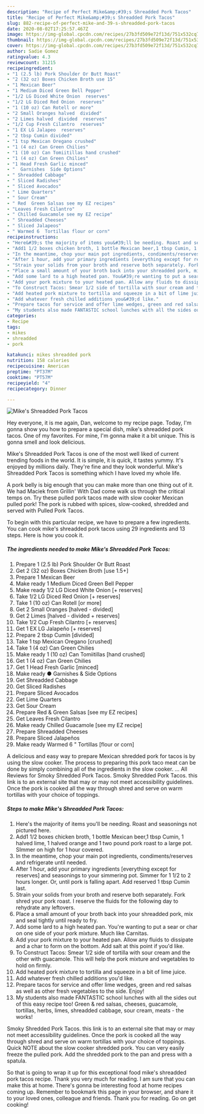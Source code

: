 ```yaml
---
description: "Recipe of Perfect Mike&amp;#39;s Shreadded Pork Tacos"
title: "Recipe of Perfect Mike&amp;#39;s Shreadded Pork Tacos"
slug: 882-recipe-of-perfect-mike-and-39-s-shreadded-pork-tacos
date: 2020-08-02T17:25:57.467Z
image: https://img-global.cpcdn.com/recipes/27b3fd509e72f13d/751x532cq70/mikes-shreadded-pork-tacos-recipe-main-photo.jpg
thumbnail: https://img-global.cpcdn.com/recipes/27b3fd509e72f13d/751x532cq70/mikes-shreadded-pork-tacos-recipe-main-photo.jpg
cover: https://img-global.cpcdn.com/recipes/27b3fd509e72f13d/751x532cq70/mikes-shreadded-pork-tacos-recipe-main-photo.jpg
author: Sadie Gomez
ratingvalue: 4.3
reviewcount: 31215
recipeingredient:
- "1 (2.5 lb) Pork Shoulder Or Butt Roast"
- "2 (32 oz) Boxes Chicken Broth use 15"
- "1 Mexican Beer"
- "1 Medium Diced Green Bell Pepper"
- "1/2 LG Diced White Onion  reserves"
- "1/2 LG Diced Red Onion  reserves"
- "1 (10 oz) Can Rotell or more"
- "2 Small Oranges halved  divided"
- "2 Limes halved  divided  reserves"
- "1/2 Cup Fresh Cilantro  reserves"
- "1 EX LG Jalapeo  reserves"
- "2 tbsp Cumin divided"
- "1 tsp Mexican Oregano crushed"
- "1 (4 oz) Can Green Chilies"
- "1 (10 oz) Can Tomiitillas hand crushed"
- "1 (4 oz) Can Green Chilies"
- "1 Head Fresh Garlic minced"
- "  Garnishes  Side Options"
- " Shreadded Cabbage"
- " Sliced Radishes"
- " Sliced Avocados"
- " Lime Quarters"
- " Sour Cream"
- " Red  Green Salsas see my EZ recipes"
- "Leaves Fresh Cilantro"
- " Chilled Guacamole see my EZ recipe"
- " Shreadded Cheeses"
- " Sliced Jalapeos"
- " Warmed 6  Tortillas flour or corn"
recipeinstructions:
- "Here&#39;s the majority of items you&#39;ll be needing. Roast and seasonings not pictured here."
- "Add1 1/2 boxes chicken broth, 1 bottle Mexican beer,1 tbsp Cumin, 1 halved lime, 1 halved orange and 1 two pound pork roast to a large pot. SImmer on high for 1 hour covered."
- "In the meantime, chop your main pot ingredients, condiments/reserves and refrigerate until needed."
- "After 1 hour, add your primary ingredients [everything except for reserves] and seasonings to your simmering pot. Simmer for 1 1/2 to 2 hours longer. Or, until pork is falling apart. Add reserved 1 tbsp Cumin last."
- "Strain your solids from your broth and reserve both separately. Fork shred your pork roast. I reserve the fluids for the following day to rehydrate any leftovers."
- "Place a small amount of your broth back into your shreadded pork, mix and seal tightly until ready to fry."
- "Add some lard to a high heated pan. You&#39;re wanting to put a sear or char on one side of your pork mixture. Much like Carnitas."
- "Add your pork mixture to your heated pan. Allow any fluids to dissipate and a char to form on the bottom. Add salt at this point if you&#39;d like."
- "To Construct Tacos: Smear 1/2 side of tortilla with sour cream and the other with guacamole. This will help the pork mixture and vegetables to hold on firmly."
- "Add heated pork mixture to tortilla and squeeze in a bit of lime juice."
- "Add whatever fresh chilled additions you&#39;d like."
- "Prepare tacos for service and offer lime wedges, green and red salsas as well as other fresh vegetables to the side. Enjoy!"
- "My students also made FANTASTIC school lunches with all the sides out of this easy recipe too! Green &amp; red salsas, cheeses, guacamole, tortillas, herbs, limes, shreadded cabbage, sour cream, meats - the works!"
categories:
- Recipe
tags:
- mikes
- shreadded
- pork

katakunci: mikes shreadded pork 
nutrition: 158 calories
recipecuisine: American
preptime: "PT37M"
cooktime: "PT57M"
recipeyield: "4"
recipecategory: Dinner

---
```



![Mike&#39;s Shreadded Pork Tacos](https://img-global.cpcdn.com/recipes/27b3fd509e72f13d/751x532cq70/mikes-shreadded-pork-tacos-recipe-main-photo.jpg)

Hey everyone, it is me again, Dan, welcome to my recipe page. Today, I'm gonna show you how to prepare a special dish, mike&#39;s shreadded pork tacos. One of my favorites. For mine, I'm gonna make it a bit unique. This is gonna smell and look delicious.

Mike&#39;s Shreadded Pork Tacos is one of the most well liked of current trending foods in the world. It is simple, it is quick, it tastes yummy. It's enjoyed by millions daily. They're fine and they look wonderful. Mike&#39;s Shreadded Pork Tacos is something which I have loved my whole life.

A pork belly is big enough that you can make more than one thing out of it. We had Maciek from Grillin&#39; With Dad come walk us through the critical temps on. Try these pulled pork tacos made with slow cooker Mexican pulled pork! The pork is rubbed with spices, slow-cooked, shredded and served with Pulled Pork Tacos.


To begin with this particular recipe, we have to prepare a few ingredients. You can cook mike&#39;s shreadded pork tacos using 29 ingredients and 13 steps. Here is how you cook it.

<!--inarticleads1-->

##### The ingredients needed to make Mike&#39;s Shreadded Pork Tacos:

1. Prepare 1 (2.5 lb) Pork Shoulder Or Butt Roast
1. Get 2 (32 oz) Boxes Chicken Broth [use 1.5+]
1. Prepare 1 Mexican Beer
1. Make ready 1 Medium Diced Green Bell Pepper
1. Make ready 1/2 LG Diced White Onion [+ reserves]
1. Take 1/2 LG Diced Red Onion [+ reserves]
1. Take 1 (10 oz) Can Rotell [or more]
1. Get 2 Small Oranges [halved - divided]
1. Get 2 Limes [halved - divided + reserves]
1. Take 1/2 Cup Fresh Cilantro [+ reserves]
1. Get 1 EX LG Jalapeño [+ reserves]
1. Prepare 2 tbsp Cumin [divided]
1. Take 1 tsp Mexican Oregano [crushed]
1. Take 1 (4 oz) Can Green Chilies
1. Make ready 1 (10 oz) Can Tomiitillas [hand crushed]
1. Get 1 (4 oz) Can Green Chilies
1. Get 1 Head Fresh Garlic [minced]
1. Make ready  ● Garnishes &amp; Side Options
1. Get  Shreadded Cabbage
1. Get  Sliced Radishes
1. Prepare  Sliced Avocados
1. Get  Lime Quarters
1. Get  Sour Cream
1. Prepare  Red &amp; Green Salsas [see my EZ recipes]
1. Get Leaves Fresh Cilantro
1. Make ready  Chilled Guacamole [see my EZ recipe]
1. Prepare  Shreadded Cheeses
1. Prepare  Sliced Jalapeños
1. Make ready  Warmed 6 &#34; Tortillas [flour or corn]


A delicious and easy way to prepare Mexican shredded pork for tacos is by using the slow cooker. The process to preparing this pork taco meat can be done by simply combining all of the ingredients in the slow cooker. … All Reviews for Smoky Shredded Pork Tacos. Smoky Shredded Pork Tacos. this link is to an external site that may or may not meet accessibility guidelines. Once the pork is cooked all the way through shred and serve on warm tortillas with your choice of toppings. 

<!--inarticleads2-->

##### Steps to make Mike&#39;s Shreadded Pork Tacos:

1. Here&#39;s the majority of items you&#39;ll be needing. Roast and seasonings not pictured here.
1. Add1 1/2 boxes chicken broth, 1 bottle Mexican beer,1 tbsp Cumin, 1 halved lime, 1 halved orange and 1 two pound pork roast to a large pot. SImmer on high for 1 hour covered.
1. In the meantime, chop your main pot ingredients, condiments/reserves and refrigerate until needed.
1. After 1 hour, add your primary ingredients [everything except for reserves] and seasonings to your simmering pot. Simmer for 1 1/2 to 2 hours longer. Or, until pork is falling apart. Add reserved 1 tbsp Cumin last.
1. Strain your solids from your broth and reserve both separately. Fork shred your pork roast. I reserve the fluids for the following day to rehydrate any leftovers.
1. Place a small amount of your broth back into your shreadded pork, mix and seal tightly until ready to fry.
1. Add some lard to a high heated pan. You&#39;re wanting to put a sear or char on one side of your pork mixture. Much like Carnitas.
1. Add your pork mixture to your heated pan. Allow any fluids to dissipate and a char to form on the bottom. Add salt at this point if you&#39;d like.
1. To Construct Tacos: Smear 1/2 side of tortilla with sour cream and the other with guacamole. This will help the pork mixture and vegetables to hold on firmly.
1. Add heated pork mixture to tortilla and squeeze in a bit of lime juice.
1. Add whatever fresh chilled additions you&#39;d like.
1. Prepare tacos for service and offer lime wedges, green and red salsas as well as other fresh vegetables to the side. Enjoy!
1. My students also made FANTASTIC school lunches with all the sides out of this easy recipe too! Green &amp; red salsas, cheeses, guacamole, tortillas, herbs, limes, shreadded cabbage, sour cream, meats - the works!


Smoky Shredded Pork Tacos. this link is to an external site that may or may not meet accessibility guidelines. Once the pork is cooked all the way through shred and serve on warm tortillas with your choice of toppings. Quick NOTE about the slow cooker shredded pork. You can very easily freeze the pulled pork. Add the shredded pork to the pan and press with a spatula. 

So that is going to wrap it up for this exceptional food mike&#39;s shreadded pork tacos recipe. Thank you very much for reading. I am sure that you can make this at home. There's gonna be interesting food at home recipes coming up. Remember to bookmark this page in your browser, and share it to your loved ones, colleague and friends. Thank you for reading. Go on get cooking!
